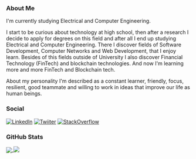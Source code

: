 ### About Me

I'm currently studying Electrical and Computer Engineering.

I start to be curious about technology at high school, then after a research I decide to apply for degrees on this field and after all I end up studying Electrical and Computer Engineering. There I discover fields of Software Development, Computer Networks and Web Development, that I enjoy learn. Besides of this fields outside of University I also discover Financial Technology (FinTech) and blockchain technologies. And now I'm learning more and more FinTech and Blockchain tech.

About my personality I'm described as a constant learner, friendly, focus, resilient, good teammate and willing to work in ideas that improve our life as human beings.

### Social

[![LinkedIn](https://img.shields.io/badge/-LinkedIn-blue?logo=Linkedin&logoColor=white)](https://www.linkedin.com/in/epilif3sotnas/)
[![Twiiter](https://img.shields.io/badge/-Instagram-C13584?labelColor=C13584&logo=instagram&logoColor=white)](https://twitter.com/epilif3sotnas)
[![StackOverflow](https://img.shields.io/badge/-Instagram-C13584?labelColor=C13584&logo=instagram&logoColor=white)](https://stackoverflow.com/users/13237815/epilif3sotnas)

### GitHub Stats

<div>
  <a href="https://github.com/anuraghazra/github-readme-stats">
    <img align="center" src="https://github-readme-stats.vercel.app/api?username=epilif3sotnas&count_private=true&show_icons=true&hide_title=true" />
  </a>
    <a href="https://github.com/anuraghazra/github-readme-stats">
    <img align="top" src="https://github-readme-stats.vercel.app/api/top-langs/?username=epilif3sotnas&layout=compact&hide_title=true" />
  </a>
</div>
